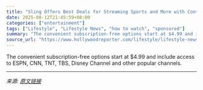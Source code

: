 ```yaml
---
title: "Sling Offers Best Deals for Streaming Sports and More with Contract-Free Day, Week and Weekend Passes"
date: 2025-08-12T21:45:59+08:00
categories: ["entertainment"]
tags: ["Lifestyle", "Lifestyle News", "how to watch", "sponsored"]
summary: "The convenient subscription-free options start at $4.99 and include access to ESPN, CNN, TNT, TBS, Disney Channel and other popular channels."
source_url: "https://www.hollywoodreporter.com/lifestyle/lifestyle-news/sling-day-week-weekend-passes-best-streaming-deals-for-sports-1236342519/"
---
```


The convenient subscription-free options start at $4.99 and include access to ESPN, CNN, TNT, TBS, Disney Channel and other popular channels.

---

*来源: [原文链接](https://www.hollywoodreporter.com/lifestyle/lifestyle-news/sling-day-week-weekend-passes-best-streaming-deals-for-sports-1236342519/)*
